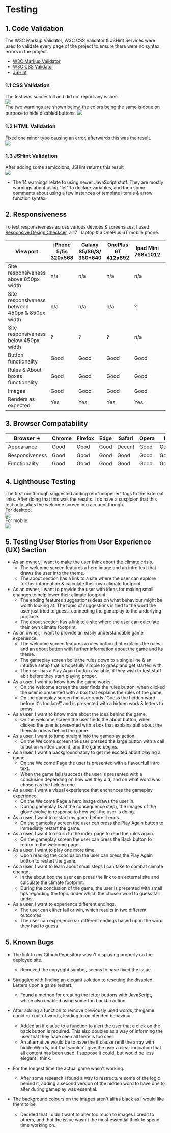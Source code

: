 # Testing

## 1. Code Validation
The W3C Markup Validator, W3C CSS Validator & JSHint Services were used to validate every page of the project to ensure there were no syntax errors in the project.
-   [W3C Markup Validator](https://validator.w3.org/#validate_by_input)
-   [W3C CSS Validator](https://jigsaw.w3.org/css-validator/#validate_by_input)
- [JSHint](https://jshint.com/)

### 1.1 CSS Validation
The test was succesfull and did not report any issues.<br>
<img src="https://github.com/Lasserini/world-in-flames/blob/main/assets/images/validation/worldinfmales_cssvalidation.png"><br>
The two warnings are shown below, the colors being the same is done on purpose to hide disabled buttons.
<img src="https://github.com/Lasserini/world-in-flames/blob/main/assets/images/validation/cssvalidation_warnings.png"><br>

### 1.2 HTML Validation
Fixed one minor typo causing an error, afterwards this was the result.<br>
<img src="https://github.com/Lasserini/world-in-flames/blob/main/assets/images/validation/worldinfmales_htmlvalidation.png">

### 1.3 JSHint Validation
After adding some semicolons, JSHint returns this result<br>
<img src="https://github.com/Lasserini/world-in-flames/blob/main/assets/images/validation/worldinflames_jshint.png">
- The 14 warnings relate to using newer JavaScript stuff. They are mostly warnings about using "let" to declare variables, and then some comments about using a few instances of template literals & arrow function syntax.

## 2. Responsiveness
To test responsiveness across various devices & screensizes, I used [Responsive Design Checkcer](https://www.responsivedesignchecker.com/), a 17`` laptop & a OnePlus 6T mobile phone.

Viewport | iPhone 5/5s<br>320x568 | Galaxy S5/S6/S/<br>360*640 | OnePlus 6T<br>412x892 | Ipad Mini<br>768x1012 | Ipad Pro<br>1366x1024 | Desktop 1024px | Desktop 1440px
--- | --- | --- | --- | --- | --- | --- | --- |
Site responsiveness<br>above 850px width  | n/a | n/a| n/a | n/a | ? | ? | ?
Site responsiveness<br>between 450px & 850px width | n/a | n/a | n/a | ? | n/a | n/a | n/a
Site responsiveness<br>below 450px width | ? | ? | ? | n/a | n/a | n/a | n/a
Button functionality  | Good | Good | Good | Good | Good | Good | Good
Rules & About boxes functionality  | Good | Good | Good | Good | Good | Good | Good
Images | Good | Good | Good | Good | Good | Good | Good
Renders as expected | Yes | Yes | Yes | Yes | Yes | Yes | Yes

## 3. Browser Compatability
Browser -> | Chrome | Firefox | Edge | Safari | Opera | IE
--- | --- | --- | --- | --- | --- | --- |
Appearance  | Good | Good | Good | Decent | Good | Good
Responsiveness | Good | Good | Good | Good | Good | Good
Functionality | Good | Good | Good | Good | Good | Good

## 4. Lighthouse Testing
The first run through suggested adding rel="noopener" tags to the external links. After doing that this was the results. I do have a suspicion that this test only takes the welcome screen into account though.<br>
For desktop:<br>
<img src="https://github.com/Lasserini/world-in-flames/blob/main/assets/images/validation/lighthouse_result_desktop.png"><br>
For mobile:<br>
<img src="https://github.com/Lasserini/world-in-flames/blob/main/assets/images/validation/lighthouse_result_mobile.png">

## 5. Testing User Stories from User Experience (UX) Section
- As an owner, I want to make the user think about the climate crisis.<br>
    - The welcome screen features a hero image and an intro text that draws the user into the theme.
    - The about section has a link to a site where the user can explore further information & calculate their own climate footprint.
- As an owner, I want to provide the user with ideas for making small changes to help lower their climate footprint.<br>
    - The ending features suggestions/ideas on what behaviour might be worth looking at. The topic of suggestions is tied to the word the user just tried to guess, connecting the gameplay to the underlying purpose. 
    - The about section has a link to a site where the user can calculate their own climate footprint.
- As an owner, I want to provide an easily understandable game experience.<br>
    - The welcome screen features a rules button that explains the rules, and an about button with further information about the game and its theme.
    - The gameplay screen boils the rules down to a single line & an intuitive setup that is hopefully simple to grasp and get started with.
    - The user has a Play Again button available, if they wish to test stuff abit before they start playing proper.
- As a user, I want to know how the game works.<br>
    - On the welcome screen the user finds the rules button, when clicked the user is presented with a box that explains the rules of the game.
    - On the gameplay screen the user reads "Guess the hidden word before it's too late!" and is presented with a hidden work & letters to press.
- As a user, I want to know more about the idea behind the game.<br>
    -  On the welcome screen the user finds the about button, when clicked the user is presented with a box that explains abit about the thematic ideas behind the game.
- As a user, I want to jump straight into the gameplay action.<br>
    - On the Welcome screen the user pressed the large button with a call to action written upon it, and the game begins.
- As a user, I want a background story to get me excited about playing a game.<br>
    - On the Welcome Page the user is presented with a flavourfull intro text.
    - When the game fails/succeds the user is presented with a conclusion depending on how wel they did, and on what word was chosen as the hidden one.
- As a user, I want a visual experience that enchances the gameplay experience.<br>
    - On the Welcome Page a hero image draws the user in.
    - During gameplay (& at the consequence step), the images of the glove evolve in response to how well the user is doing.
- As a user, I want to restart my game before it ends.<br>
    - On the gameplay screen the user can press the Play Again button to immediatly restart the game.
- As a user, I want to return to the index page to read the rules again.<br>
    - On the gameplay screen the user can press the Back button to return to the welcome page.
- As a user, I want to play one more time.<br>
    - Upon reading the conclusion the user can press the Play Again button to restart the game.
- As a user, I want to learn about small steps I can take to combat climate change.<br>
    - In the about box the user can press the link to an external site and calculate the climate footprint.
    - During the conclusion of the game, the user is presented with small tips regarding the topic under which the chosen word to guess fall under.
- As a user, I want to experience different endings.<br>
    - The user can either fail or win, which results in two different outcomes.
    - The user can experience six different endings based upon the word they had to guess.

## 5. Known Bugs
- The link to my Github Repository wasn't displaying properly on the deployed site.<br>
    - Removed the copyright symbol, seems to have fixed the issue.

- Struggled with finding an elegant solution to resetting the disabled Letters upon a game restart.<br>
    - Found a methon for creating the letter buttons with JavaScript, which also enabled using some fun backtic action.

- After adding a function to remove previously used words, the game could run out of words, leading to unintended behaviour.
    - Added an if clause to a function to alert the user that a click on the back button is required. This also doubles as a way of informing the user that they have seen all there is too see.
    - An alternative would be to have the if clause refill the array with hiddenWords, but that wouldn't give the user a clear indication that all content has been used. I suppose it could, but would be less elegant I think.

- For the longest time the actual game wasn't working.<br>
    - After some research I found a way to restructure some of the logic behind it, adding a second version of the hidden word to have one to alter during gameplay was essential.

- The background colours on the images aren't all as black as I would like them to be.<br>
    - Decided that I didn't want to alter too much to images I credit to others, and that the issue wasn't the most essential think to spend time working on.